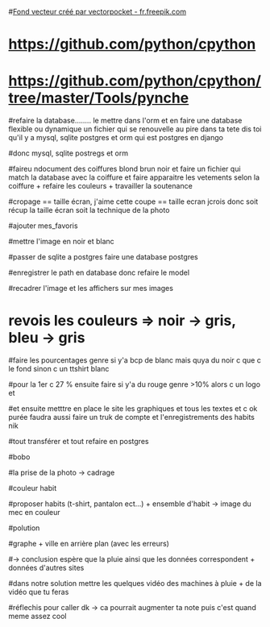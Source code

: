 
#<a href="https://fr.freepik.com/photos-vecteurs-libre/fond">Fond vecteur créé par vectorpocket - fr.freepik.com</a>

# https://github.com/python/cpython

# https://github.com/python/cpython/tree/master/Tools/pynche


#refaire la database........ le mettre dans l'orm et en faire une database flexible ou dynamique un fichier qui se renouvelle au pire dans ta tete dis toi qu'il y a mysql, sqlite postgres et orm qui est postgres en django 

#donc mysql, sqlite postregs et orm

#faireu ndocument des coiffures blond brun noir et faire un fichier qui match la database avec la coiffure et faire apparaitre les vetements selon la coiffure + refaire les couleurs + travailler la soutenance

#cropage == taille écran, j'aime cette coupe == taille ecran jcrois donc soit récup la taille écran soit la technique de la photo

#ajouter mes_favoris

#mettre l'image en noir et blanc











#passer de sqlite a postgres faire une database postgres

#enregistrer le path en database donc refaire le model

#recadrer l'image et les affichers sur mes images









# revois les couleurs => noir -> gris, bleu -> gris


#faire les pourcentages genre si y'a bcp de blanc mais quya du noir c que c le fond sinon c un ttshirt blanc

#pour la 1er c 27 % ensuite faire si y'a du rouge genre >10% alors c un logo et 

#et ensuite metttre en place le site les graphiques et tous les textes et c ok purée faudra aussi faire un truk de compte et l'enregistrements des habits nik



#tout transférer et tout refaire en postgres


#bobo


#la prise de la photo -> cadrage

#couleur habit

#proposer habits (t-shirt, pantalon ect...) + ensemble d'habit -> image du mec en couleur



#polution

#graphe + ville en arrière plan (avec les erreurs) 

  #-> conclusion espère que la pluie ainsi que les données correspondent + données d'autres sites
  
#dans notre solution mettre les quelques vidéo des machines à pluie + de la vidéo que tu feras


#réflechis pour caller dk -> ca pourrait augmenter ta note puis c'est quand meme assez cool
